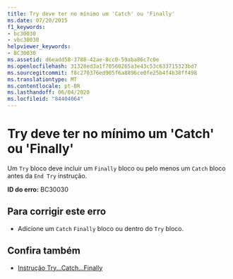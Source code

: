 ```yaml
---
title: Try deve ter no mínimo um 'Catch' ou 'Finally'
ms.date: 07/20/2015
f1_keywords:
- bc30030
- vbc30030
helpviewer_keywords:
- BC30030
ms.assetid: d6eadd58-3788-42ae-8cc0-59aba86c7c0e
ms.openlocfilehash: 31328ed3a1f70560265a3e43c53c633715323bd7
ms.sourcegitcommit: f8c270376ed905f6a8896ce0fe25b4f4b38ff498
ms.translationtype: MT
ms.contentlocale: pt-BR
ms.lasthandoff: 06/04/2020
ms.locfileid: "84404064"
---
```

# <a name="try-must-have-at-least-one-catch-or-a-finally"></a>Try deve ter no mínimo um 'Catch' ou 'Finally'
Um `Try` bloco deve incluir um `Finally` bloco ou pelo menos um `Catch` bloco antes da `End Try` instrução.  
  
 **ID do erro:** BC30030  
  
## <a name="to-correct-this-error"></a>Para corrigir este erro  
  
- Adicione um `Catch` `Finally` bloco ou dentro do `Try` bloco.  
  
## <a name="see-also"></a>Confira também

- [Instrução Try...Catch...Finally](../language-reference/statements/try-catch-finally-statement.md)
